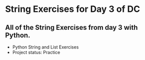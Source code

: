 # String Exercises for Day 3 of DC

## All of the String Exercises from day 3 with Python. 

* Python String and List Exercises
* Project status: Practice 
